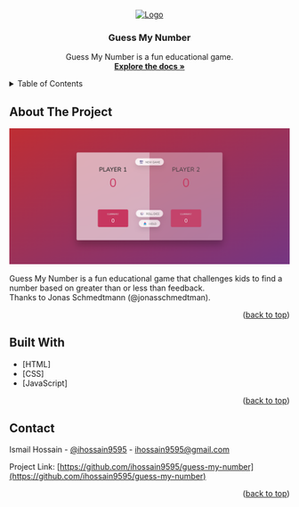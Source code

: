 <div id="top"></div>



<!-- PROJECT LOGO -->
<br />
<div align="center">
  <a href="https://github.com/ihossain9595/guess-my-number">
    <img src="img/favicon-512.png" alt="Logo" width="160" height="160">
  </a>

<h3 align="center">Guess My Number</h3>

  <p align="center">
    Guess My Number is a fun educational game.
    <br />
    <a href="https://github.com/ihossain9595/guess-my-number"><strong>Explore the docs »</strong></a>
  </p>
</div>



<!-- TABLE OF CONTENTS -->
<details>
  <summary>Table of Contents</summary>
  <ol>
    <li><a href="#about-the-project">About The Project</a></li>
    <li><a href="#built-with">Built With</a></li>
    <li><a href="#contact">Contact</a></li>
  </ol>
</details>



<!-- ABOUT THE PROJECT -->
## About The Project

![Guess My Number Screen Shot][product-screenshot]

Guess My Number is a fun educational game that challenges kids to find a number based on greater than or less than feedback.<br />
Thanks to Jonas Schmedtmann (@jonasschmedtman).

<p align="right">(<a href="#top">back to top</a>)</p>



<!-- BUILD WITH -->
## Built With

* [HTML]
* [CSS]
* [JavaScript]

<p align="right">(<a href="#top">back to top</a>)</p>



<!-- CONTACT -->
## Contact

Ismail Hossain - [@ihossain9595](https://twitter.com/ihossain9595) - ihossain9595@gmail.com

Project Link: [https://github.com/ihossain9595/guess-my-number](https://github.com/ihossain9595/guess-my-number)

<p align="right">(<a href="#top">back to top</a>)</p>



[product-screenshot]: img/screenshot.png
